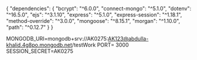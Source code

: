 {
  "dependencies": {
    "bcrypt": "^6.0.0",
    "connect-mongo": "^5.1.0",
    "dotenv": "^16.5.0",
    "ejs": "^3.1.10",
    "express": "^5.1.0",
    "express-session": "^1.18.1",
    "method-override": "^3.0.0",
    "mongoose": "^8.15.1",
    "morgan": "^1.10.0",
    "path": "^0.12.7"
  }
}

MONGODB_URI=mongodb+srv://AK0275:AK123@abdulla-khalid.4g8po.mongodb.net/testWork
PORT= 3000
SESSION_SECRET=AK0275

